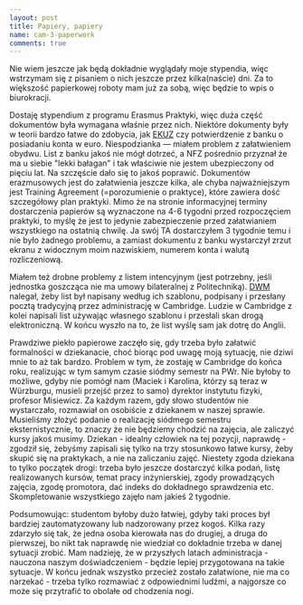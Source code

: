 ```yaml
---
layout: post
title: Papiery, papiery
name: cam-3-paperwork
comments: true
---
```


Nie wiem jeszcze jak będą dokładnie wyglądały moje stypendia, więc wstrzymam się z pisaniem o nich jeszcze przez kilka(naście) dni. Za to większość papierkowej roboty mam już za sobą, więc będzie to wpis o biurokracji.

Dostaję stypendium z programu Erasmus Praktyki, więc duża część dokumentów była wymagana właśnie przez nich. Niektóre dokumenty były w teorii bardzo łatwe do zdobycia, jak [EKUZ](http://pl.wikipedia.org/wiki/Europejska_Karta_Ubezpieczenia_Zdrowotnego) czy potwierdzenie z banku o posiadaniu konta w euro. Niespodzianka — miałem problem z załatwieniem obydwu. List z banku jakoś nie mógł dotrzeć, a NFZ pośrednio przyznał że ma u siebie "lekki bałagan" i tak właściwie nie jestem ubezpieczony od pięciu lat. Na szczęście dało się to jakoś poprawić. Dokumentów erazmusowych jest do załatwienia jeszcze kilka, ale chyba najważniejszym jest Training Agreement (=porozumienie o praktyce), które zawiera dość szczegółowy plan praktyki. Mimo że na stronie informacyjnej terminy dostarczenia papierów są wyznaczone na 4-6 tygodni przed rozpoczęciem praktyki, to myślę że jest to jedynie zabezpieczenie przed załatwianiem wszystkiego na ostatnią chwilę. Ja swój TA dostarczyłem 3 tygodnie temu i nie było żadnego problemu, a zamiast dokumentu z banku wystarczył zrzut ekranu z widocznym moim nazwiskiem, numerem konta i walutą rozliczeniową.

Miałem też drobne problemy z listem intencyjnym (jest potrzebny, jeśli jednostka goszcząca nie ma umowy bilateralnej z Politechniką). [DWM](http://www.dwm.pwr.wroc.pl/) nalegał, żeby list był napisany według ich szablonu, podpisany i przesłany pocztą tradycyjną przez administrację w Cambridge. Ludzie w Cambridge z kolei napisali list używając własnego szablonu i przesłali skan drogą elektroniczną. W końcu wyszło na to, że list wyślę sam jak dotrę do Anglii.

Prawdziwe piekło papierowe zaczęło się, gdy trzeba było załatwić formalności w dziekanacie, choć biorąc pod uwagę moją sytuację, nie dziwi mnie to aż tak bardzo. Problem w tym, że zostaję w Cambridge do końca roku, realizując w tym samym czasie siódmy semestr na PWr. Nie byłoby to możliwe, gdyby nie pomógł nam (Maciek i Karolina, którzy są teraz w Würzburgu, musieli przejść przez to samo) dyrektor instytutu fizyki, profesor Misiewicz. Za każdym razem, gdy słowo studentów nie wystarczało, rozmawiał on osobiście z dziekanem w naszej sprawie. Musieliśmy złożyć podanie o realizację siódmego semestru eksternistycznie, to znaczy że nie będziemy chodzić na zajęcia, ale zaliczyć kursy jakoś musimy. Dziekan - idealny człowiek na tej pozycji, naprawdę - zgodził się, żebyśmy zapisali się tylko na trzy stosunkowo łatwe kursy, żeby skupić się na praktykach, a nie na zaliczaniu zajęć. Niestety zgoda dziekana to tylko początek drogi: trzeba było jeszcze dostarczyć kilka podań, listę realizowanych kursów, temat pracy inżynierskiej, zgody prowadzących zajęcia, zgodę promotora, dać indeks do dokładnego sprawdzenia etc. Skompletowanie wszystkiego zajęło nam jakieś 2 tygodnie.

Podsumowując: studentom byłoby dużo łatwiej, gdyby taki proces był bardziej zautomatyzowany lub nadzorowany przez kogoś. Kilka razy zdarzyło się tak, że jedna osoba kierowała nas do drugiej, a druga do pierwszej, bo nikt tak naprawdę nie wiedział co dokładnie trzeba w danej sytuacji zrobić. Mam nadzieję, że w przyszłych latach administracja - nauczona naszym doświadczeniem - będzie lepiej przygotowana na takie sytuacje. W końcu jednak wszystko przecież zostało załatwione, nie ma co narzekać - trzeba tylko rozmawiać z odpowiednimi ludźmi, a najgorsze co może się przytrafić to obolałe od chodzenia nogi.